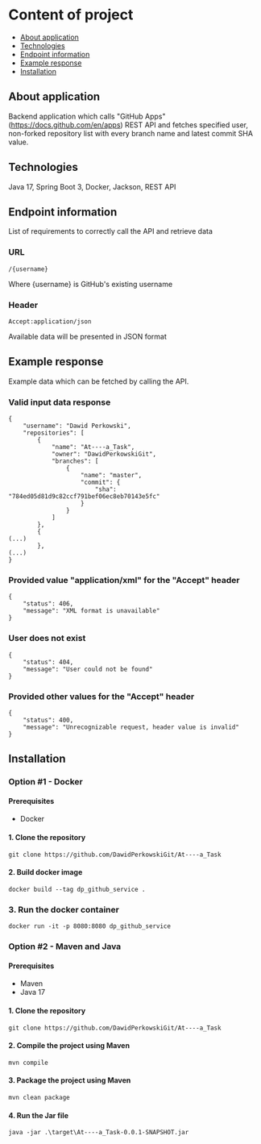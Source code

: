 # Content of project
* [About application](#about-application)
* [Technologies](#technologies)
* [Endpoint information](#endpoint-information)
* [Example response](#example-response)
* [Installation](#installation)

## About application

Backend application which calls "GitHub Apps" (https://docs.github.com/en/apps) REST API and fetches specified user, non-forked repository list with every branch name and latest commit SHA value.


## Technologies
Java 17, Spring Boot 3, Docker, Jackson, REST API


## Endpoint information

List of requirements to correctly call the API and retrieve data

### URL

```
/{username}
```

Where {username} is GitHub's existing username 

### Header

```
Accept:application/json
```

Available data will be presented in JSON format


## Example response

Example data which can be fetched by calling the API.

### Valid input data response

```
{
    "username": "Dawid Perkowski",
    "repositories": [
        {
            "name": "At----a_Task",
            "owner": "DawidPerkowskiGit",
            "branches": [
                {
                    "name": "master",
                    "commit": {
                        "sha": "784ed05d81d9c82ccf791bef06ec8eb70143e5fc"
                    }
                }
            ]
        },
        {
(...)
        },
(...)
}
```

### Provided value "application/xml" for the "Accept" header
```
{
    "status": 406,
    "message": "XML format is unavailable"
}
```

### User does not exist
```
{
    "status": 404,
    "message": "User could not be found"
}
```


### Provided other values for the "Accept" header
```
{
    "status": 400,
    "message": "Unrecognizable request, header value is invalid"
}
```


## Installation

### Option #1 - Docker

#### Prerequisites

- Docker

#### 1. Clone the repository
```
git clone https://github.com/DawidPerkowskiGit/At----a_Task
```

#### 2. Build docker image 
```
docker build --tag dp_github_service .
```

### 3. Run the docker container
```
docker run -it -p 8080:8080 dp_github_service
```

### Option #2 - Maven and Java

#### Prerequisites

- Maven
- Java 17

#### 1. Clone the repository  
```
git clone https://github.com/DawidPerkowskiGit/At----a_Task
```
#### 2. Compile the project using Maven  
```
mvn compile
```
#### 3. Package the project using Maven  
```
mvn clean package
```
#### 4. Run the Jar file  
```
java -jar .\target\At----a_Task-0.0.1-SNAPSHOT.jar
```

